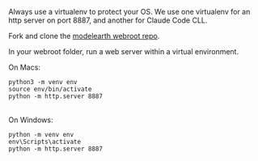 Always use a virtualenv to protect your OS.
We use one virtualenv for an http server on port 8887, and another for Claude Code CLL.

Fork and clone the [modelearth webroot repo](https://github.com/modelearth/webroot/).  

In your webroot folder, run a web server within a virtual environment. 

On Macs:

	python3 -m venv env
	source env/bin/activate
	python -m http.server 8887

<br>On Windows:

	python -m venv env
	env\Scripts\activate
	python -m http.server 8887
